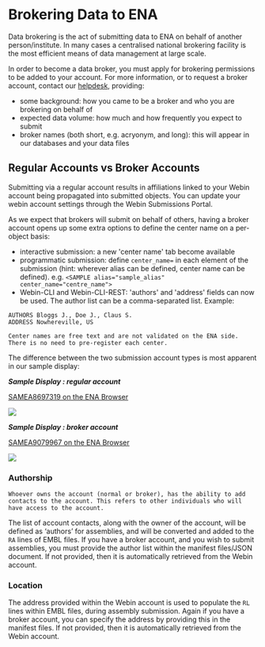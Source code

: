 # Brokering Data to ENA

Data brokering is the act of submitting data to ENA on behalf of another person/institute. In many cases a centralised national brokering facility is the most efficient means of data management at large scale.

In order to become a data broker, you must apply for brokering permissions to be added to your account. For more information, or to request a broker account, contact our [helpdesk](https://www.ebi.ac.uk/ena/browser/support), providing:
- some background: how you came to be a broker and who you are brokering on behalf of
- expected data volume: how much and how frequently you expect to submit
- broker names (both short, e.g. acryonym, and long): this will appear in our databases and your data files

## Regular Accounts vs Broker Accounts

Submitting via a regular account results in affiliations linked to your Webin account being propagated into submitted objects. You can update your webin account settings through the Webin Submissions Portal.

As we expect that brokers will submit on behalf of others, having a broker account opens up some extra options to define the center name on a per-object basis:
- interactive submission: a new 'center name' tab become available 
- programmatic submission: define `center_name=` in each element of the submission (hint: wherever alias can be defined, center name can be defined). e.g. `<SAMPLE alias="sample_alias" center_name="centre_name">`
- Webin-CLI and Webin-CLI-REST: 'authors' and 'address' fields can now be used. The author list can be a comma-separated list. Example:
```
AUTHORS Bloggs J., Doe J., Claus S.
ADDRESS Nowhereville, US
``` 

```{note}
Center names are free text and are not validated on the ENA side. There is no need to pre-register each center.
```

The difference between the two submission account types is most apparent in our sample display:

_**Sample Display : regular account**_

[SAMEA8697319 on the ENA Browser](https://www.ebi.ac.uk/ena/browser/view/SAMEA8697319)

![](../images/sample.non-broker.png)

_**Sample Display : broker account**_

[SAMEA9079967 on the ENA Browser](https://www.ebi.ac.uk/ena/browser/view/SAMEA9079967)

![](../images/sample.broker.png)


### Authorship
```{tip}
Whoever owns the account (normal or broker), has the ability to add contacts to the account. This refers to other individuals who will have access to the account. 
```
The list of account contacts, along with the owner of the account, will be defined as ‘authors’ for assemblies, and will be converted and added to the `RA` lines of EMBL files. If you have a broker account, and you wish to submit assemblies, you must provide the author list within the manifest files/JSON document. If not provided, then it is automatically retrieved from the Webin account.

### Location
The address provided within the Webin account is used to populate the `RL` lines within EMBL files, during assembly submission. Again if you have a broker account, you can specify the address by providing this in the manifest files. If not provided, then it is automatically retrieved from the Webin account.
